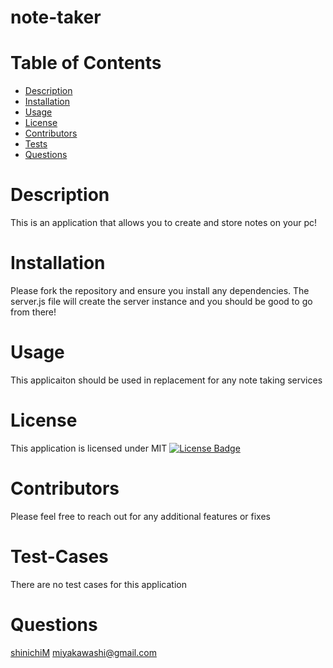 # note-taker
  # Table of Contents
  - [Description](#Description)
  - [Installation](#Installation)
  - [Usage](#Usage)
  - [License](#License)
  - [Contributors](#Contributors)
  - [Tests](#Test-Cases)
  - [Questions](#Questions)
  # Description  
  This is an application that allows you to create and store notes on your pc!
  # Installation  
  Please fork the repository and ensure you install any dependencies. The server.js file will create the server instance and you should be good to go from there!
  # Usage
  This applicaiton should be used in replacement for any note taking services
  # License 
  This application is licensed under MIT [![License Badge](https://img.shields.io/github/license/shinichiM/note-taker.svg?style=flat-square)](https://github.com/shinichiM/note-taker/blob/main/LICENSE.txt)
  
  # Contributors   
  Please feel free to reach out for any additional features or fixes
  # Test-Cases 
  There are no test cases for this application
  # Questions
  [shinichiM]('https://github.com/shinichiM')
  miyakawashi@gmail.com

